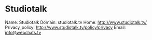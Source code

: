 
# Studiotalk

Name: Studiotalk
Domain: studiotalk.tv
Home: http://www.studiotalk.tv/
Privacy_policy: http://www.studiotalk.tv/policy/privacy
Email: info@webchats.tv
